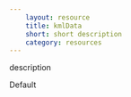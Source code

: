 ```yaml
---
    layout: resource
    title: kmlData
    short: short description
    category: resources
---
```


description

Default

